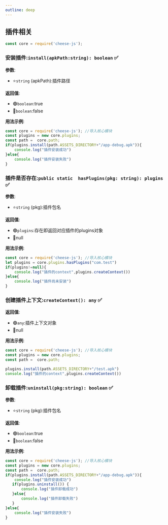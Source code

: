 ```yaml
---
outline: deep
---
```


## 插件相关

```javascript
const core = require('cheese-js');
```


### 安装插件:`install(apkPath:string): boolean` :white_check_mark:


**参数**:

- ⭐`string` (apkPath):插件路径

**返回值**:

- :green_circle:`boolean`:true
- :red_circle:`boolean`:false

**用法示例**:

```javascript
const core = require('cheese-js'); //导入核心模块
const plugins = new core.plugins;
const path =  core.path;
if(plugins.install(path.ASSETS_DIRECTORY+"/app-debug.apk")){
    console.log("插件安装成功")
}else{
    console.log("插件安装失败")
}
```


### 插件是否存在:`public static  hasPlugins(pkg: string): plugins` :white_check_mark:


**参数**:

- ⭐`string` (pkg):插件包名

**返回值**:

- :green_circle:`plugins`:存在即返回对应插件的plugins对象
- :red_circle:null

**用法示例**:

```javascript
const core = require('cheese-js'); //导入核心模块
let plugins = core.plugins.hasPlugins("com.test")
if(plugins!=null){
    console.log("插件的context",plugins.createContext())
}else{
    console.log("插件尚未安装")
}

```


### 创建插件上下文:`createContext(): any` :white_check_mark:

**返回值**:

- :green_circle:`any`:插件上下文对象
- :red_circle:null

**用法示例**:

```javascript
const core = require('cheese-js'); //导入核心模块
const plugins = new core.plugins;
const path =  core.path;

plugins.install(path.ASSETS_DIRECTORY+"/test.apk")
console.log("插件的context",plugins.createContext())

```

### 卸载插件:`uninstall(pkg:string): boolean` :white_check_mark:

**参数**:

- ⭐`string` (pkg):插件包名

**返回值**:

- :green_circle:`boolean`:true
- :red_circle:`boolean`:false

**用法示例**:

```javascript
const core = require('cheese-js'); //导入核心模块
const plugins = new core.plugins;
const path =  core.path;
if(plugins.install(path.ASSETS_DIRECTORY+"/app-debug.apk")){
    console.log("插件安装成功")
   if(plugins.uninstall()) {
       console.log("插件卸载成功")
   }else{
       console.log("插件卸载失败")
   }
}else{
    console.log("插件安装失败")
}

```
